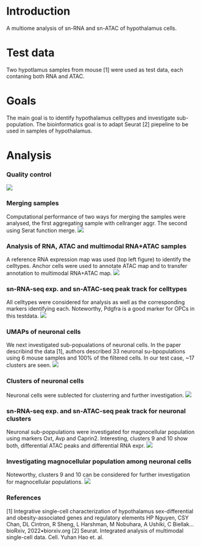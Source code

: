 <!-- GETTING STARTED -->
# Introduction
A multiome analysis of sn-RNA and sn-ATAC of hypothalamus cells.

# Test data
Two hypotlamus samples from mouse [1] were used as test data, each contaning both RNA and ATAC.

# Goals
The main goal is to identify hypothalamus celltypes and investigate sub-population. The bioinformatics goal is to adapt Seurat [2] piepeline to be used in samples of hypothalamus.

#  Analysis
### Quality control

![](https://blogger.googleusercontent.com/img/b/R29vZ2xl/AVvXsEgscA9dYsOLuoRLlwRgy_UotYX6TgAjv0TAgS4jbXBi0Qa01Ybnt_fpQGKA9Mh7neWJodtCm8nVrr3SW8qv3yl53jC4FcNrGxJ3STtC3cZazpoA948amr5d_eV1vH0GoHRkevw-QXTokzgTWaTggwaisbK13lj3sP3KVOZKqbqsunN5MYGNS9bYamkTDRc/s5669/plot_VlnPlot_multiome_rna_atac.png)

### Merging samples
Computational performance of two ways for merging the samples were analysed, the first aggregating sample with cellranger aggr. The second using Serat function merge.
![](https://blogger.googleusercontent.com/img/b/R29vZ2xl/AVvXsEiRRiUq-rF_ePp4cU2obk5zRtZ6b0RFbBrtvtnFeq_DLuzZ1gFOUEFBpYTrlEya9wPWfl7dcNtPgM2trXw9SnJeQl6flGU4cSekk2zo9IMaJ-qSAz-WH9DjuvItnVGg540B8nbL5fs37NAH_JFaxedc4-TPOLOCmLUYPqqtzw0lnCeOWe02p9lBmRjTyhQ/s3779/DimPlot_comparisson_aggr_combined.png)

### Analysis of RNA, ATAC and multimodal RNA+ATAC samples
A reference RNA expression map was used (top left figure) to identify the celltypes. Anchor cells were used to annotate ATAC map and to transfer annotation to multimodal RNA+ATAC map.
![](https://blogger.googleusercontent.com/img/b/R29vZ2xl/AVvXsEj7ZjmkAGlaVnro5rji3ynMWDHu8B28bdrcMmrV42YLuAEADUWC4yqxlx8GCivVDFWZYYA5DkxycIjnLwVZWBiZc73dz0cSl4LWfsqFcIp3m1PtytUqE_Vn_6Pi7IlUlEmW22d2NmJLglDWd_6-CUO-4TBcLwKHSMR8c7IVzlHsdRnTXfWJFSG4L5Ll73s/s1600/WhatsApp%20Image%202023-11-30%20at%2005.39.52.jpeg)

### sn-RNA-seq exp. and sn-ATAC-seq peak track for celltypes
All celltypes were considered for analysis as well as the corresponding markers identifying each. Noteworthy, Pdgfra is a good marker for OPCs in this testdata.
![](https://blogger.googleusercontent.com/img/b/R29vZ2xl/AVvXsEiyAKrkkNiN4apyHcn6M32WX2vGaKSaRKkmUEhf_Vm-O_pYWEYcD8FmxvMTh1fqAtSSraad94VBg-rqKWGHbr6Y7gUks78BqjN8T0cLnW-_wFfd9i929YDrjV-TLbzyNNktVM81PPFWhas-u4ce3RD8BMWAtt6eRAdIdFsFoh-YYzsdVO9_ZsabZGXqctQ/s1600/WhatsApp%20Image%202023-12-08%20at%2004.09.56%20(1).jpeg)

### UMAPs of neuronal cells
We next investigated sub-popualations of neuronal cells. In the paper describind the data [1], authors described 33 neuronal su-bpopulations using 6 mouse samples and 100% of the filtered cells. In our test case, ~17 clusters are seen.
![](https://blogger.googleusercontent.com/img/b/R29vZ2xl/AVvXsEj0ekzzRaYkGnAkd3jzQ6TQR8q9qe4glYkTivGz-j9RuqxhGdJYv524U4rUJgHuqVPfTaKadqs4aAMRYhoO9NlqNb4SMCqciVU5LpdblkoN2jSbtkWwSkRyfWzWAWdmo5eNSPaLs0Ui1fxl_CcOPXVuK8RZU2VkGN5QoHobBNrMsMYZdNilomAYS7zo7b0/s1600/WhatsApp%20Image%202023-12-06%20at%2012.34.52%20(1).jpeg)

### Clusters of neuronal cells
Neuronal cells were sublected for clusterring and further investigation.
![](https://blogger.googleusercontent.com/img/b/R29vZ2xl/AVvXsEj-QNdCjidcGhZUtM8cs5LxGCiVdqEBRRdzgaBbQDRSeXGi2P4ai_lgY89Kxk13lwFDYiFP04gdvZddP_bQuQhd48NbMRQui8TV-xFD_UwM2yS325TTIx6wc8o42xwaTMxm3n-hf6O0pq4hhp_Xd7qQwCkZYs1ozy5ALJAWn2PNs7mCMEfZW3bjxs-Cxy0/s1600/WhatsApp%20Image%202023-12-06%20at%2015.49.02.jpeg)

### sn-RNA-seq exp. and sn-ATAC-seq peak track for neuronal clusters
Neuronal sub-poppulations were investigated for magnocellular population using markers Oxt, Avp and Caprin2. Interesting, clusters 9 and 10 show both, differential ATAC peaks and differential RNA expr.
![](https://blogger.googleusercontent.com/img/b/R29vZ2xl/AVvXsEjFYH9giY0Cr217eXCMdLjweQT8F78zZh6q8dVhVBzwUyy2wpl9C3D_HNo-FY9fk8JG_4iWrF12xExHqWwcFIp7Oxqp7JoeCFmQZ4P8gHa-pxLXNGAhGDt6gcWP66CQUT91WYd5jE9OMSil5ZGqadYpfun7WE_tu2cbf-p4RF9LOrr2hx9LgSDlTYsIdEM/s1600/WhatsApp%20Image%202023-12-07%20at%2007.32.07%20(1).jpeg)

### Investigating magnocellular population among neuronal cells
Noteworthy, clusters 9 and 10 can be considered for further investigation for magnocellular populations.
![](https://blogger.googleusercontent.com/img/b/R29vZ2xl/AVvXsEiXiMA9LU7fJzyhbbaiexFzwh2pv2SKeC2PsBLLXuWrCcMOgYn9yXAhk3dV3nwHbxuQ5iuMf8ZYtPgic2AYTK3n0Ah-3fJ6kpLrEgCxPmHReUqrTcPySmWj1GbVt89FEzfPLTtUufzNLZGVg7lmba9Y7rkJnuUufKAUhh9MR3YzsULhB7rcRrzyyd4IwCw/s1600/WhatsApp%20Image%202023-12-07%20at%2011.03.33.jpeg)

### References 
[1] Integrative single-cell characterization of hypothalamus sex-differential and obesity-associated genes and regulatory elements HP Nguyen, CSY Chan, DL Cintron, R Sheng, L Harshman, M Nobuhara, A Ushiki, C Biellak… bioRxiv, 2022•biorxiv.org
[2] Seurat. Integrated analysis of multimodal single-cell data. Cell. Yuhan Hao et. al.
